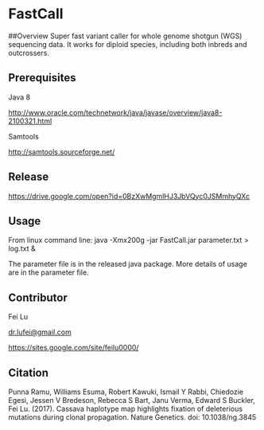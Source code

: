 # FastCall

##Overview
Super fast variant caller for whole genome shotgun (WGS) sequencing data. It works for diploid species, including both inbreds and outcrossers.

## Prerequisites

Java 8

http://www.oracle.com/technetwork/java/javase/overview/java8-2100321.html

Samtools

http://samtools.sourceforge.net/


## Release

https://drive.google.com/open?id=0BzXwMgmlHJ3JbVQyc0JSMmhyQXc

## Usage

From linux command line:
java -Xmx200g -jar FastCall.jar parameter.txt > log.txt &

The parameter file is in the released java package. More details of usage are in the parameter file.

## Contributor

Fei Lu

dr.lufei@gmail.com

https://sites.google.com/site/feilu0000/

## Citation

Punna Ramu, Williams Esuma, Robert Kawuki, Ismail Y Rabbi, Chiedozie Egesi, Jessen V Bredeson, Rebecca S Bart, Janu Verma, Edward S Buckler, Fei Lu. (2017). Cassava haplotype map highlights fixation of deleterious mutations during clonal propagation. Nature Genetics. doi: 10.1038/ng.3845
